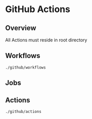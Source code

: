 # GitHub Actions

## Overview
All Actions must reside in root directory 

## Workflows
``./github/workflows``

## Jobs

## Actions
``./github/actions``
